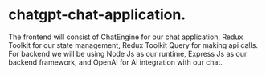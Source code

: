 # chatgpt-chat-application.
The frontend will consist of ChatEngine for our chat application, Redux Toolkit for our state management, Redux Toolkit Query for making api calls. For backend we will be using Node Js as our runtime, Express Js as our backend framework, and OpenAI for Ai integration with our chat.
